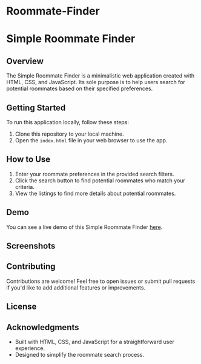 # Roommate-Finder
# Simple Roommate Finder



## Overview

The Simple Roommate Finder is a minimalistic web application created with HTML, CSS, and JavaScript. Its sole purpose is to help users search for potential roommates based on their specified preferences.

## Getting Started

To run this application locally, follow these steps:

1. Clone this repository to your local machine.
2. Open the `index.html` file in your web browser to use the app.

## How to Use 

1. Enter your roommate preferences in the provided search filters.
2. Click the search button to find potential roommates who match your criteria.
3. View the listings to find more details about potential roommates.

## Demo

You can see a live demo of this Simple Roommate Finder [here](#).

## Screenshots



## Contributing

Contributions are welcome! Feel free to open issues or submit pull requests if you'd like to add additional features or improvements.

## License



## Acknowledgments

- Built with HTML, CSS, and JavaScript for a straightforward user experience.
- Designed to simplify the roommate search process.

